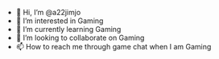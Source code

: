 - 👋 Hi, I’m @a22jimjo
- 👀 I’m interested in Gaming
- 🌱 I’m currently learning Gaming
- 💞️ I’m looking to collaborate on Gaming
- 📫 How to reach me through game chat when I am Gaming

<!---
a22jimjo/a22jimjo is a ✨ special ✨ repository because its `README.md` (this file) appears on your GitHub profile.
You can click the Preview link to take a look at your changes.
--->
